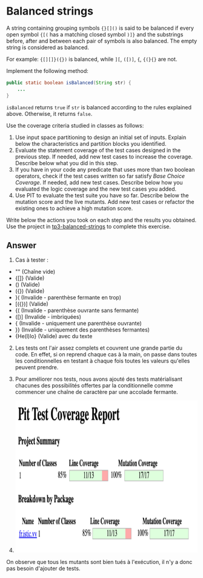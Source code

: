 # Balanced strings

A string containing grouping symbols `{}[]()` is said to be balanced if every open symbol `{[(` has a matching closed symbol `)]}` and the substrings before, after and between each pair of symbols is also balanced. The empty string is considered as balanced.

For example: `{[][]}({})` is balanced, while `][`, `([)]`, `{`, `{(}{}` are not.

Implement the following method:

```java
public static boolean isBalanced(String str) {
    ...
}
```

`isBalanced` returns `true` if `str` is balanced according to the rules explained above. Otherwise, it returns `false`.

Use the coverage criteria studied in classes as follows:

1. Use input space partitioning to design an initial set of inputs. Explain below the characteristics and partition blocks you identified.
2. Evaluate the statement coverage of the test cases designed in the previous step. If needed, add new test cases to increase the coverage. Describe below what you did in this step.
3. If you have in your code any predicate that uses more than two boolean operators, check if the test cases written so far satisfy *Base Choice Coverage*. If needed, add new test cases. Describe below how you evaluated the logic coverage and the new test cases you added.
4. Use PIT to evaluate the test suite you have so far. Describe below the mutation score and the live mutants. Add new test cases or refactor the existing ones to achieve a high mutation score.

Write below the actions you took on each step and the results you obtained.
Use the project in [tp3-balanced-strings](../code/tp3-balanced-strings) to complete this exercise.

## Answer

1. Cas à tester :
- "" (Chaîne vide)
- {[]} (Valide)
- () (Valide)
- ({}) (Valide)
- }( (Invalide - parenthèse fermante en trop)
- [({})] (Valide)
- {( (Invalide - parenthèse ouvrante sans fermante)
- ([)] (Invalide - imbriquées)
- { (Invalide - uniquement une parenthèse ouvrante)
- }} (Invalide - uniquement des parenthèses fermantes)
- {He(l)lo} (Valide) avec du texte

2. Les tests ont l'air assez complets et couvrent une grande partie du code. En effet, si on reprend chaque cas à la main, on passe dans toutes les conditionnelles en testant à chaque fois toutes les valeurs qu'elles peuvent prendre.

3. Pour améliorer nos tests, nous avons ajouté des tests matérialisant chacunes des possibilités offertes par la conditionnelle comme commencer une chaîne de caractère par une accolade fermante.

4. <img src="Image/img.png" width="800" height="400" alt="Rapport généré par PIT"></img>

On observe que tous les mutants sont bien tués à l'exécution, il n'y a donc pas besoin d'ajouter de tests.